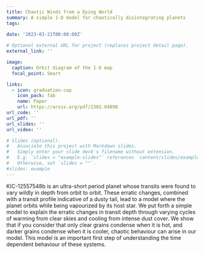 ```yaml
---
title: Chaotic Winds from a Dying World
summary: A simple 1-D model for chaotically disintegrating planets
tags:
  
date: '2023-03-21T00:00:00Z'

# Optional external URL for project (replaces project detail page).
external_link: ''

image:
  caption: Orbit diagram of the 1-D map
  focal_point: Smart

links:
  - icon: graduation-cap
    icon_pack: fab
    name: Paper
    url: https://arxiv.org/pdf/2302.04898
url_code: ''
url_pdf: ''
url_slides: ''
url_video: ''

# Slides (optional).
#   Associate this project with Markdown slides.
#   Simply enter your slide deck's filename without extension.
#   E.g. `slides = "example-slides"` references `content/slides/example-slides.md`.
#   Otherwise, set `slides = ""`.
#slides: example
---
```

KIC-12557548b is an ultra-short period planet whose transits were found to vary wildly in depth from orbit to orbit. These erratic changes, combined with a transit profile indicative of a dusty tail, lead to a model where the planet orbits while being vapourized by its host star. We put forth a simple model to explain the erratic changes in transit depth through varying cycles of warming from clear skies and cooling from intense dust cover. We show that if you consider that only clear grains condense when it is hot, and darker grains condense when it is cooler, chaotic behaviour can arise in our model. This model is an important first step of understanding the time dependent behaviour of these systems. 
